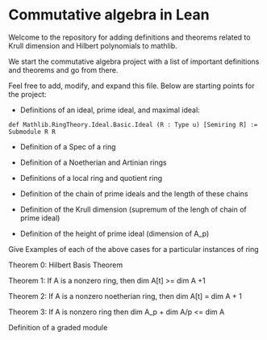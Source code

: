 # Commutative algebra in Lean

Welcome to the repository for adding definitions and theorems related to Krull dimension and Hilbert polynomials to mathlib.

We start the commutative algebra project with a list of important definitions and theorems and go from there.

Feel free to add, modify, and expand this file. Below are starting points for the project:

- Definitions of an ideal, prime ideal, and maximal ideal:
```lean
def Mathlib.RingTheory.Ideal.Basic.Ideal (R : Type u) [Semiring R] := Submodule R R
```

- Definition of a Spec of a ring

- Definition of a Noetherian and Artinian rings

- Definitions of a local ring and quotient ring

- Definition of the chain of prime ideals and the length of these chains

- Definition of the Krull dimension (supremum of the lengh of chain of prime ideal) 

- Definition of the height of prime ideal (dimension of A_p)

Give Examples of each of the above cases for a particular instances of ring

Theorem 0: Hilbert Basis Theorem

Theorem 1: If A is a nonzero ring, then dim A[t] >= dim A +1

Theorem 2: If A is a nonzero noetherian ring, then dim A[t] = dim A + 1

Theorem 3: If A is nonzero ring then dim A_p + dim A/p <= dim A

Definition of a graded module
